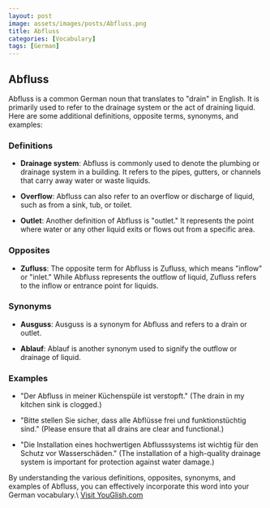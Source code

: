 ```yaml
---
layout: post
image: assets/images/posts/Abfluss.png
title: Abfluss
categories: [Vocabulary]
tags: [German]
---
```


## Abfluss

Abfluss is a common German noun that translates to "drain" in English. It is primarily used to refer to the drainage system or the act of draining liquid. Here are some additional definitions, opposite terms, synonyms, and examples:

### Definitions

- **Drainage system**: Abfluss is commonly used to denote the plumbing or drainage system in a building. It refers to the pipes, gutters, or channels that carry away water or waste liquids.

- **Overflow**: Abfluss can also refer to an overflow or discharge of liquid, such as from a sink, tub, or toilet.

- **Outlet**: Another definition of Abfluss is "outlet." It represents the point where water or any other liquid exits or flows out from a specific area.

### Opposites

- **Zufluss**: The opposite term for Abfluss is Zufluss, which means "inflow" or "inlet." While Abfluss represents the outflow of liquid, Zufluss refers to the inflow or entrance point for liquids.

### Synonyms

- **Ausguss**: Ausguss is a synonym for Abfluss and refers to a drain or outlet.

- **Ablauf**: Ablauf is another synonym used to signify the outflow or drainage of liquid.

### Examples

- "Der Abfluss in meiner Küchenspüle ist verstopft." (The drain in my kitchen sink is clogged.)

- "Bitte stellen Sie sicher, dass alle Abflüsse frei und funktionstüchtig sind." (Please ensure that all drains are clear and functional.)

- "Die Installation eines hochwertigen Abflusssystems ist wichtig für den Schutz vor Wasserschäden." (The installation of a high-quality drainage system is important for protection against water damage.)

By understanding the various definitions, opposites, synonyms, and examples of Abfluss, you can effectively incorporate this word into your German vocabulary.\ <a id="yg-widget-0" class="youglish-widget" data-query="Abfluss" data-lang="german" data-components="8412" data-auto-start="0" data-bkg-color="theme_light" data-title="How%20to%20pronounce%20Abfluss%20in%20German"  rel="nofollow" href="https://youglish.com">Visit YouGlish.com</a><script async src="https://youglish.com/public/emb/widget.js" charset="utf-8"></script>